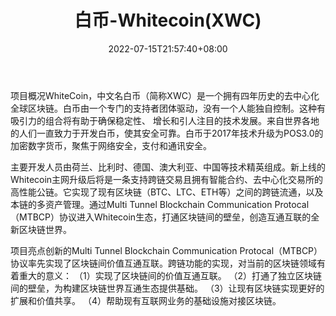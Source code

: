 ﻿---
weight: 
title: "白币-Whitecoin(XWC)"
description: "WhiteCoin，中文名白币（简称XWC）是一个拥有四年历史的去中心化全球区块链"
date: 2022-07-15T21:57:40+08:00
lastmod: 2022-07-15T16:45:40+08:00
draft: false
authors: ["june"]
featuredImage: "25.png"
link: "https://www.whitecoin.info/"
tags: ["数字代币","白币-Whitecoin(XWC)"]
categories: ["navigation"]
navigation: ["数字代币"]
lightgallery: true
toc: true
pinned: false
recommend: false
recommend1: false
---
项目概况WhiteCoin，中文名白币（简称XWC）是一个拥有四年历史的去中心化全球区块链。白币由一个专门的支持者团体驱动，没有一个人能独自控制。这种有吸引力的组合将有助于确保稳定性、 增长和引人注目的技术发展。来自世界各地的人们一直致力于开发白币，使其安全可靠。白币于2017年技术升级为POS3.0的加密数字货币，聚焦于网络安全，支付和通讯安全。

主要开发人员由荷兰、比利时、德国、澳大利亚、中国等技术精英组成。新上线的Whitecoin主网升级后将是一条支持跨链交易且拥有智能合约、去中心化交易所的高性能公链。它实现了现有区块链（BTC、LTC、ETH等）之间的跨链流通，以及本链的多资产管理。通过Multi Tunnel Blockchain Communication Protocal（MTBCP）协议进入Whitecoin生态，打通区块链间的壁垒，创造互通互联的全新区块链世界。

项目亮点创新的Multi Tunnel Blockchain Communication Protocal（MTBCP）协议率先实现了区块链间价值互通互联。跨链功能的实现，对当前的区块链领域有着重大的意义：
（1）实现了区块链间的价值互通互联。
（2）打通了独立区块链间的壁垒，为构建区块链世界互通生态提供基础。
（3）让现有区块链实现更好的扩展和价值共享。
（4）帮助现有互联网业务的基础设施对接区块链。